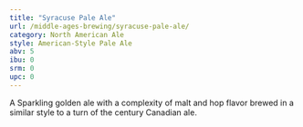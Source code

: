 ```yaml
---
title: "Syracuse Pale Ale"
url: /middle-ages-brewing/syracuse-pale-ale/
category: North American Ale
style: American-Style Pale Ale
abv: 5
ibu: 0
srm: 0
upc: 0
---
```

A Sparkling golden ale with a complexity of malt and hop flavor brewed in a similar style to a turn of the century Canadian ale.
